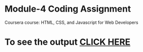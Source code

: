 

# Module-4 Coding Assignment

Coursera course: HTML, CSS, and Javascript for Web Developers

# To see the output [CLICK HERE](https://greeshmareddy21.github.io/course-test-html/Assignments/module-4/index.html)

